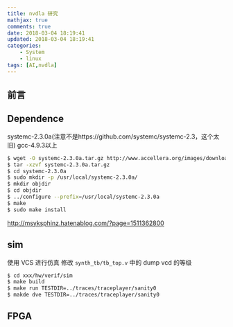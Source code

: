 ```yaml
---
title: nvdla 研究
mathjax: true
comments: true
date: 2018-03-04 18:19:41
updated: 2018-03-04 18:19:41
categories:
    - System
    - linux
tags: [AI,nvdla]
---
```


## 前言

## Dependence
systemc-2.3.0a(注意不是https://github.com/systemc/systemc-2.3，这个太旧)
gcc-4.9.3以上

```bash
$ wget -O systemc-2.3.0a.tar.gz http://www.accellera.org/images/downloads/standards/systemc/systemc-2.3.0a.tar.gz
$ tar -xzvf systemc-2.3.0a.tar.gz
$ cd systemc-2.3.0a
$ sudo mkdir -p /usr/local/systemc-2.3.0a/
$ mkdir objdir
$ cd objdir
$ ../configure --prefix=/usr/local/systemc-2.3.0a
$ make
$ sudo make install
```
http://msyksphinz.hatenablog.com/?page=1511362800

## sim

使用 VCS 进行仿真
修改 `synth_tb/tb_top.v` 中的 dump vcd 的等级

```bash
$ cd xxx/hw/verif/sim
$ make build
$ make run TESTDIR=../traces/traceplayer/sanity0 
$ makde dve TESTDIR=../traces/traceplayer/sanity0 
```
## FPGA
